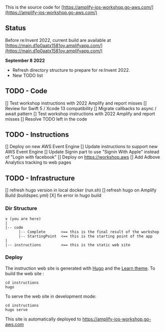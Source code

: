 This is the source code for [https://amplify-ios-workshop.go-aws.com/](https://amplify-ios-workshop.go-aws.com/)

## Status 

Before re:Invent 2022, current build are available at [https://main.d1p0aatx1581oy.amplifyapp.com/](https://main.d1p0aatx1581oy.amplifyapp.com/)

**September 8 2022** 

- Refresh directory structure to prepare for re:Invent 2022.
- New TODO list

## TODO - Code 

[] Test workshop instructions with 2022 Amplify and report misses
[] Review for Swift 5 / Xcode 13 compatibility 
[] Migrate callbacks to async / await pattern
[] Test workshop instructions with 2022 Amplify and report misses
[] Resolve TODO left in the code 

## TODO - Instructions 

[] Deploy on new AWS Event Engine 
[] Update instructions to support new AWS Event Engine 
[] Update Signin part to use "Signin With Apple" instead of "Login with facebook"
[] Deploy on https://workshop.aws
[] Add Adbove Analytics tracking to web pages

## TODO - Infrastructure 

[] refresh hugo version in local docker (run.sh) 
[] refresh hugo on Amplify Build (buildspec.yml)
[X] fix error in hugo build 

### Dir Structure

```text
x (you are here)
|
|-- code
      |-- Complete       <== this is the final result of the workshop
      |-- StartingPoint  <== this is the starting point of the app
|
|-- instructions         <== this is the static web site
```

### Deploy

The instruction web site is generated with [Hugo](https://gohugo.io) and the [Learn theme](https://learn.netlify.com/en/).
To build the web site :
```
cd instructions
hugo
```

To serve the web site in development mode:
```
cd instructions
hugo serve
```

This site is automatically deployed to https://amplify-ios-workshop.go-aws.com
